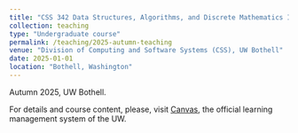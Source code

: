 ```yaml
---
title: "CSS 342 Data Structures, Algorithms, and Discrete Mathematics I"
collection: teaching
type: "Undergraduate course"
permalink: /teaching/2025-autumn-teaching
venue: "Division of Computing and Software Systems (CSS), UW Bothell"
date: 2025-01-01
location: "Bothell, Washington"
---
```


Autumn 2025, UW Bothell. 

For details and course content, please, visit [Canvas](https://canvas.uw.edu), 
the official learning management system of the UW. 

<!-- Heading 1
======

Heading 2
======

Heading 3
====== -->
